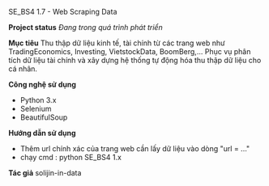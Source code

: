 SE_BS4 1.7 - Web Scraping Data 

**Project status**
*Đang trong quá trình phát triển*

**Mục tiêu**
Thu thập dữ liệu kinh tế, tài chính từ các trang web như TradingEconomics, Investing, VietstockData, BoomBerg,... Phục vụ phân tích dữ liệu tài chính và xây dựng hệ thống tự động hóa thu thập dữ liệu cho cá nhân. 

**Công nghệ sử dụng**
- Python 3.x
- Selenium
- BeautifulSoup

**Hướng dẫn sử dụng**
- Thêm url chính xác của trang web cần lấy dữ liệu vào dòng "url = ..."
- chạy cmd : python SE_BS4 1.x

**Tác giả**
solijin-in-data